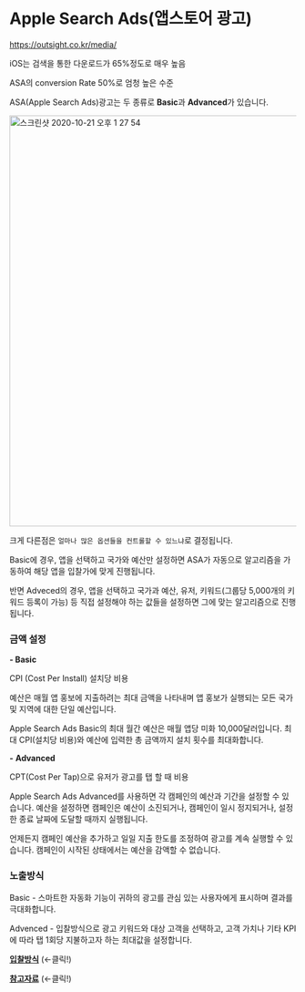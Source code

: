 # **Apple Search Ads**(앱스토어 광고)

https://outsight.co.kr/media/





iOS는 검색을 통한 다운로드가 65%정도로 매우 높음

ASA의 conversion Rate 50%로 엄청 높은 수준



ASA(Apple Search Ads)광고는 두 종류로 **Basic**과 **Advanced**가 있습니다. 

<img width="721" alt="스크린샷 2020-10-21 오후 1 27 54" src="https://user-images.githubusercontent.com/47776915/96675884-f3c1df00-13a6-11eb-8598-0409db0242db.png">



크게 다른점은 `얼마나 많은 옵션들을 컨트롤할 수 있느냐`로 결정됩니다.

Basic에 경우, 앱을 선택하고 국가와 예산만 설정하면 ASA가 자동으로 알고리즘을 가동하여 해당 앱을 입찰가에 맞게 진행됩니다.

반면 Adveced의 경우, 앱을 선택하고 국가과 예산, 유저, 키워드(그룹당 5,000개의 키워드 등록이 가능) 등 직접 설정해야 하는 값들을 설정하면 그에 맞는 알고리즘으로 진행됩니다.





### 금액 설정

**- Basic**

CPI (Cost Per Install) 설치당 비용 

예산은 매월 앱 홍보에 지출하려는 최대 금액을 나타내며 앱 홍보가 실행되는 모든 국가 및 지역에 대한 단일 예산입니다.

Apple Search Ads Basic의 최대 월간 예산은 매월 앱당 미화 10,000달러입니다. 최대 CPI(설치당 비용)와 예산에 입력한 총 금액까지 설치 횟수를 최대화합니다.



**-** **Advanced**

CPT(Cost Per Tap)으로 유저가 광고를 탭 할 때 비용

Apple Search Ads Advanced를 사용하면 각 캠페인의 예산과 기간을 설정할 수 있습니다. 예산을 설정하면 캠페인은 예산이 소진되거나, 캠페인이 일시 정지되거나, 설정한 종료 날짜에 도달할 때까지 실행됩니다.

언제든지 캠페인 예산을 추가하고 일일 지출 한도를 조정하여 광고를 계속 실행할 수 있습니다. 캠페인이 시작된 상태에서는 예산을 감액할 수 없습니다.



### **노출방식**

Basic - 스마트한 자동화 기능이 귀하의 광고를 관심 있는 사용자에게 표시하며 결과를 극대화합니다.

Advenced - 입찰방식으로 광고 키워드와 대상 고객을 선택하고, 고객 가치나 기타 KPI에 따라 탭 1회당 지불하고자 하는 최대값을 설정합니다.



**[입찰방식](https://searchads.apple.com/kr/help/advanced/0015-understand-bids/)** (←클릭!)

[**참고자료**](https://searchads.apple.com/kr/help/basic/0035-how-apple-search-ads-works/) (←클릭!)

